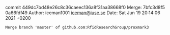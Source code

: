 commit 449dc7bd48e26c8c36caeec136a8f31aa38668f0
Merge: 7bfc3d8f5 0a66fdf49
Author: iceman1001 <iceman@iuse.se>
Date:   Sat Jun 19 20:14:06 2021 +0200

    Merge branch 'master' of github.com:RfidResearchGroup/proxmark3

